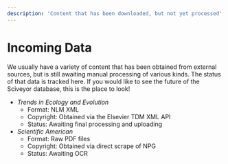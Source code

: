 ```yaml
---
description: 'Content that has been downloaded, but not yet processed'
---
```


# Incoming Data

We usually have a variety of content that has been obtained from external sources, but is still awaiting manual processing of various kinds. The status of that data is tracked here. If you would like to see the future of the Sciveyor database, this is the place to look!

* _Trends in Ecology and Evolution_
  * Format: NLM XML
  * Copyright: Obtained via the Elsevier TDM XML API
  * Status: Awaiting final processing and uploading
* _Scientific American_
  * Format: Raw PDF files
  * Copyright: Obtained via direct scrape of NPG
  * Status: Awaiting OCR

